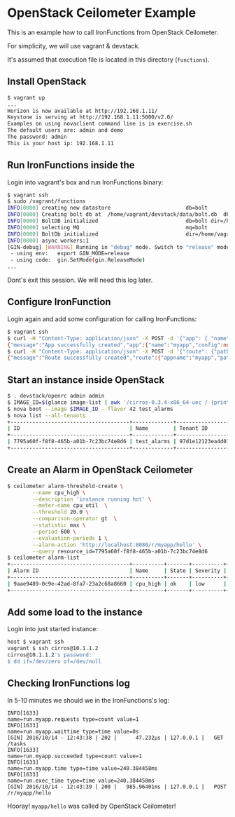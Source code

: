 # OpenStack Ceilometer Example

This is an example how to call IronFunctions from OpenStack Ceilometer.

For simplicity, we will use vagrant & devstack.

It's assumed that execution file is located in this directory (`functions`).

## Install OpenStack

```bash
$ vagrant up
...
Horizon is now available at http://192.168.1.11/
Keystone is serving at http://192.168.1.11:5000/v2.0/
Examples on using novaclient command line is in exercise.sh
The default users are: admin and demo
The password: admin
This is your host ip: 192.168.1.11
```

## Run IronFunctions inside the 

Login into vagrant's box and run IronFunctions binary:

```bash
$ vagrant ssh
$ sudo /vagrant/functions
INFO[0000] creating new datastore                        db=bolt
INFO[0000] Creating bolt db at  /home/vagrant/devstack/data/bolt.db  db=bolt dir=/home/vagrant/devstack/data
INFO[0000] BoltDB initialized                            db=bolt dir=/home/vagrant/devstack/data file=/home/vagrant/devstack/data/bolt.db prefix=funcs
INFO[0000] selecting MQ                                  mq=bolt
INFO[0000] BoltDb initialized                            dir=/home/vagrant/devstack/data file=/home/vagrant/devstack/data/worker_mq.db mq=bolt
INFO[0000] async workers:1                              
[GIN-debug] [WARNING] Running in "debug" mode. Switch to "release" mode in production.
 - using env:   export GIN_MODE=release
 - using code:  gin.SetMode(gin.ReleaseMode)
...
```

Dont's exit this session. We will need this log later.


## Configure IronFunction

Login again and add some configuration for calling IronFunctions:

```bash
$ vagrant ssh
$ curl -H "Content-Type: application/json" -X POST -d '{"app": { "name":"myapp" }}' http://localhost:8080/v1/apps
{"message":"App successfully created","app":{"name":"myapp","config":null}}
$ curl -H "Content-Type: application/json" -X POST -d '{"route": {"path":"/hello","image":"iron/hello"}}' http://localhost:8080/v1/apps/myapp/routes
{"message":"Route successfully created","route":{"appname":"myapp","path":"/hello","image":"iron/hello","memory":128,"type":"sync","config":null}}
```

## Start an instance inside OpenStack

```bash
$ . devstack/openrc admin admin
$ IMAGE_ID=$(glance image-list | awk '/cirros-0.3.4-x86_64-uec / {print $2}')
$ nova boot --image $IMAGE_ID --flavor 42 test_alarms
$ nova list --all-tenants 
+--------------------------------------+-------------+----------------------------------+--------+------------+-------------+------------------+
| ID                                   | Name        | Tenant ID                        | Status | Task State | Power State | Networks         |
+--------------------------------------+-------------+----------------------------------+--------+------------+-------------+------------------+
| 7795a60f-f8f8-465b-a01b-7c23bc74e8d6 | test_alarms | 97d1e12123ea4d01b141cb7777e1e527 | ACTIVE | -          | Running     | private=10.1.1.2 |
+--------------------------------------+-------------+----------------------------------+--------+------------+-------------+------------------+
```

## Create an Alarm in OpenStack Ceilometer

```bash
$ ceilometer alarm-threshold-create \
		--name cpu_high \
		--description 'instance running hot' \
		--meter-name cpu_util  \
		--threshold 20.0 \
		--comparison-operator gt  \
		--statistic max \
		--period 600 \
		--evaluation-periods 1 \
		--alarm-action 'http://localhost:8080/r/myapp/hello' \
		--query resource_id=7795a60f-f8f8-465b-a01b-7c23bc74e8d6
$ ceilometer alarm-list 
+--------------------------------------+----------+-------+----------+---------+------------+--------------------------------------+------------------+
| Alarm ID                             | Name     | State | Severity | Enabled | Continuous | Alarm condition                      | Time constraints |
+--------------------------------------+----------+-------+----------+---------+------------+--------------------------------------+------------------+
| 9aae9489-0c9e-42ad-8fa7-23a2c68a8660 | cpu_high | ok    | low      | True    | False      | max(cpu_util) > 20.0 during 1 x 600s | None             |
+--------------------------------------+----------+-------+----------+---------+------------+--------------------------------------+------------------+
```

## Add some load to the instance

Login into just started instance:

```bash
host $ vagrant ssh
vagrant $ ssh cirros@10.1.1.2
cirros@10.1.1.2's password: 
$ dd if=/dev/zero of=/dev/null
```

## Checking IronFunctions log

In 5-10 minutes we should we in the IronFunctions's log:

```
INFO[1633]                                               name=run.myapp.requests type=count value=1
INFO[1633]                                               name=run.myapp.waittime type=time value=0s
[GIN] 2016/10/14 - 12:43:38 | 202 |      47.232µs | 127.0.0.1 |   GET     /tasks
INFO[1633]                                               name=run.myapp.succeeded type=count value=1
INFO[1633]                                               name=run.myapp.time type=time value=240.384458ms
INFO[1633]                                               name=run.exec_time type=time value=240.384458ms
[GIN] 2016/10/14 - 12:43:39 | 200 |   985.96401ms | 127.0.0.1 |   POST    /r/myapp/hello
```

Hooray! `myapp/hello` was called by OpenStack Ceilometer!
